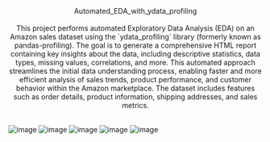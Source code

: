 <div align="center">
Automated_EDA_with_ydata_profiling
</div>
<br>
<div align='center'>
This project performs automated Exploratory Data Analysis (EDA) on an Amazon sales dataset using the `ydata_profiling` library (formerly known as pandas-profiling). 
The goal is to generate a comprehensive HTML report containing key insights about the data, including descriptive statistics, data types, missing values, correlations, and more. 
This automated approach streamlines the initial data understanding process, enabling faster and more efficient analysis of sales trends, product performance, 
and customer behavior within the Amazon marketplace. The dataset includes features such as order details, product information, shipping addresses, and sales metrics.
</div>
<br> 

![image](https://github.com/user-attachments/assets/b06cc253-ce97-48f4-8f10-c5e88f61cbc0)
![image](https://github.com/user-attachments/assets/e7350622-05e4-4502-9b3a-553edd3728d4)
![image](https://github.com/user-attachments/assets/20e63383-fac5-4453-817d-1d7a552d87fe)
![image](https://github.com/user-attachments/assets/a75855f4-69e4-48af-8e27-2de84d963bf5)
![image](https://github.com/user-attachments/assets/0b0c00a3-6857-41b0-9fcd-f89d6ccca169)
